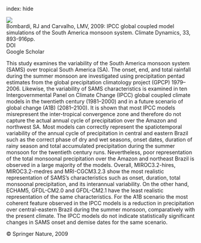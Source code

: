 index: hide

<div class="Citation">
    <div class="Citation-thumb CitationThumb-linked"  data-href="https://doi.org/10.1007/s00382-008-0488-1">
      <img src="https://static.claimspace.cloud/climate-study-static/refs/thumbs/12/Bombardi_and_Carvalho_2009-thumb.png" />
    </div>

  <div class="Citation-body">
    <div class="Citation-text">Bombardi, RJ and Carvalho, LMV, 2009: IPCC global coupled model simulations of the South America monsoon system. <span class="Article-journal">Climate Dynamics, </span><span class="Article-volume">33, </span>893-916pp.</div>
    <div class="Citation-links">
      <div class="CitationLink" data-href="https://doi.org/10.1007/s00382-008-0488-1">
        <div class="CitationLink-icon CitationLink-Doi"></div>
        <div class="CitationLink-text">DOI</div>
      </div>
      <div class="CitationLink" data-href="https://scholar.google.com/scholar?q=10.1007/s00382-008-0488-1">
        <div class="CitationLink-icon CitationLink-Scholar"></div>
        <div class="CitationLink-text">Google Scholar</div>
      </div>
    </div>
  </div>
</div>

This study examines the variability of the South America monsoon system (SAMS) over tropical South America (SA). The onset, end, and total rainfall during the summer monsoon are investigated using precipitation pentad estimates from the global precipitation climatology project (GPCP) 1979–2006. Likewise, the variability of SAMS characteristics is examined in ten Intergovernmental Panel on Climate Change (IPCC) global coupled climate models in the twentieth century (1981–2000) and in a future scenario of global change (A1B) (2081–2100). It is shown that most IPCC models misrepresent the inter-tropical convergence zone and therefore do not capture the actual annual cycle of precipitation over the Amazon and northwest SA. Most models can correctly represent the spatiotemporal variability of the annual cycle of precipitation in central and eastern Brazil such as the correct phase of dry and wet seasons, onset dates, duration of rainy season and total accumulated precipitation during the summer monsoon for the twentieth century runs. Nevertheless, poor representation of the total monsoonal precipitation over the Amazon and northeast Brazil is observed in a large majority of the models. Overall, MIROC3.2-hires, MIROC3.2-medres and MRI-CGCM3.2.3 show the most realistic representation of SAMS’s characteristics such as onset, duration, total monsoonal precipitation, and its interannual variability. On the other hand, ECHAM5, GFDL-CM2.0 and GFDL-CM2.1 have the least realistic representation of the same characteristics. For the A1B scenario the most coherent feature observed in the IPCC models is a reduction in precipitation over central-eastern Brazil during the summer monsoon, comparatively with the present climate. The IPCC models do not indicate statistically significant changes in SAMS onset and demise dates for the same scenario.

<div class="Citation-copy">
&copy; Springer Nature, 2009
</div>